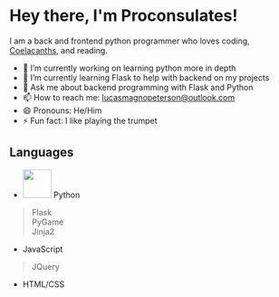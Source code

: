# Hey there, I'm Proconsulates!

I am a back and frontend python programmer who loves coding, [Coelacanths](https://www.nationalgeographic.com/animals/fish/facts/coelacanths), and reading.

- 🔭 I’m currently working on learning python more in depth
- 🌱 I’m currently learning Flask to help with backend on my projects
- 💬 Ask me about backend programming with Flask and Python
- 📫 How to reach me: [lucasmagnopeterson@outlook.com](mailto:lucasmagnopeterson@outlook.com)
- 😄 Pronouns: He/Him
- ⚡ Fun fact: I like playing the trumpet

## Languages
- <img width="50" height="50" src="https://th.bing.com/th/id/R.1df9a1c021c2da46d569f9354336ddcd?rik=p3BgN%2b9kDeAl0Q&pid=ImgRaw&r=0"> Python <br>
> Flask <br>
> PyGame <br>
> Jinja2 <br>
- JavaScript <br>
> JQuery <br>
- HTML/CSS <br>
